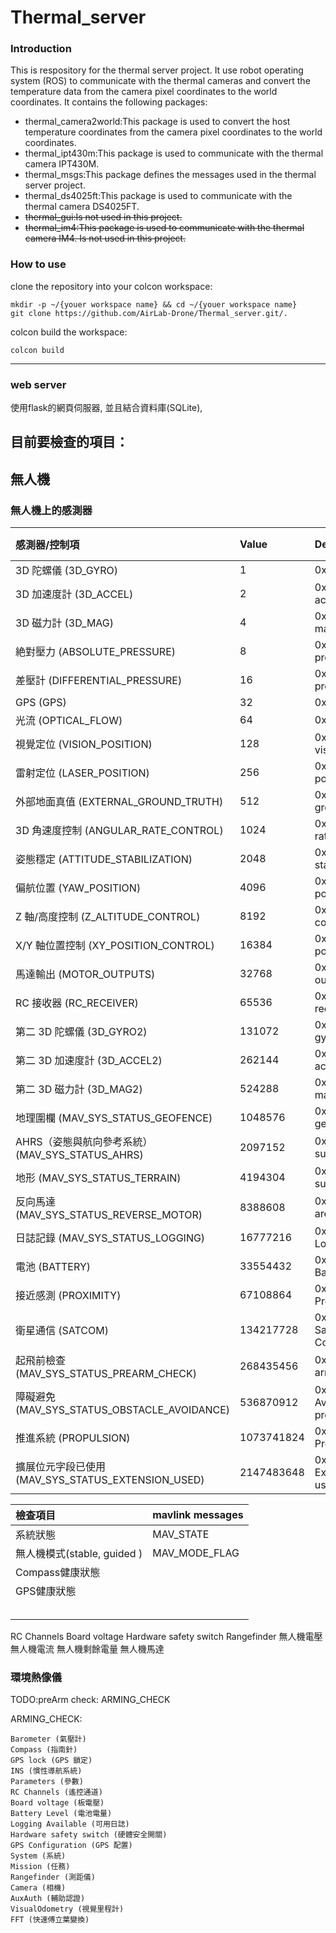 # Thermal_server 



### Introduction

This is respository for the thermal server project. It use robot operating system (ROS) to communicate with the thermal cameras and convert the temperature data from the camera pixel coordinates to the world coordinates. It contains the following packages:

- thermal_camera2world:This package is used to convert the host temperature coordinates from the camera pixel coordinates to the world coordinates.
- thermal_ipt430m:This package is used to communicate with the thermal camera IPT430M.
- thermal_msgs:This package defines the messages used in the thermal server project.
- thermal_ds4025ft:This package is used to communicate with the thermal camera DS4025FT.
- ~~thermal_gui:Is not used in this project.~~
- ~~thermal_im4:This package is used to communicate with the thermal camera IM4. Is not used in this project.~~


### How to use

clone the repository into your colcon workspace:

```
mkdir -p ~/{youer workspace name} && cd ~/{youer workspace name}
git clone https://github.com/AirLab-Drone/Thermal_server.git/.
```

colcon build the workspace:
```
colcon build
```

----


### web server 

使用flask的網頁伺服器, 並且結合資料庫(SQLite),

## 目前要檢查的項目：
## 無人機
### 無人機上的感測器  
| 感測器/控制項                                     | Value       | Description                              | 存在狀態 (`sensors_present`) | 啟用狀態 (`sensors_enabled`) | 健康狀態 (`sensors_health`) |
|:---------------------------------------------------|:-------------|:------------------------------------------|:------------------------------|:----------------------------|:----------------------------|
| 3D 陀螺儀 (3D_GYRO)          | 1           | 0x01 3D gyro                             | 1                            | 1                          | 1                          |
| 3D 加速度計 (3D_ACCEL)       | 2           | 0x02 3D accelerometer                    | 1                            | 1                          | 1                          |
| 3D 磁力計 (3D_MAG)           | 4           | 0x04 3D magnetometer                     | 1                            | 1                          | 1                          |
| 絶對壓力 (ABSOLUTE_PRESSURE) | 8           | 0x08 absolute pressure                   | 1                            | 1                          | 1                          |
| 差壓計 (DIFFERENTIAL_PRESSURE) | 16         | 0x10 differential pressure               | 0                            | 0                          | 0                          |
| GPS (GPS)                    | 32          | 0x20 GPS                                 | 1                            | 1                          | 1                          |
| 光流 (OPTICAL_FLOW)          | 64          | 0x40 optical flow                        | 1                            | 1                          | 1                          |
| 視覺定位 (VISION_POSITION)   | 128         | 0x80 computer vision position            | 0                            | 0                          | 0                          |
| 雷射定位 (LASER_POSITION)    | 256         | 0x100 laser based position               | 1                            | 1                          | 1                          |
| 外部地面真值 (EXTERNAL_GROUND_TRUTH) | 512     | 0x200 external ground truth             | 0                            | 0                          | 0                          |
| 3D 角速度控制 (ANGULAR_RATE_CONTROL) | 1024   | 0x400 3D angular rate control           | 1                            | 1                          | 1                          |
| 姿態穩定 (ATTITUDE_STABILIZATION) | 2048      | 0x800 attitude stabilization            | 1                            | 1                          | 1                          |
| 偏航位置 (YAW_POSITION)      | 4096        | 0x1000 yaw position                      | 1                            | 1                          | 1                          |
| Z 軸/高度控制 (Z_ALTITUDE_CONTROL) | 8192     | 0x2000 z/altitude control               | 1                            | 1                          | 1                          |
| X/Y 軸位置控制 (XY_POSITION_CONTROL) | 16384   | 0x4000 x/y position control             | 1                            | 1                          | 1                          |
| 馬達輸出 (MOTOR_OUTPUTS)    | 32768       | 0x8000 motor outputs / control           | 1                            | 1                          | 1                          |
| RC 接收器 (RC_RECEIVER)      | 65536       | 0x10000 RC receiver                      | 1                            | 1                          | 1                          |
| 第二 3D 陀螺儀 (3D_GYRO2)    | 131072      | 0x20000 2nd 3D gyro                      | 0                            | 0                          | 0                          |
| 第二 3D 加速度計 (3D_ACCEL2) | 262144      | 0x40000 2nd 3D accelerometer             | 0                            | 0                          | 0                          |
| 第二 3D 磁力計 (3D_MAG2)     | 524288      | 0x80000 2nd 3D magnetometer              | 0                            | 0                          | 0                          |
| 地理圍欄 (MAV_SYS_STATUS_GEOFENCE)                 | 1048576     | 0x100000 geofence                        | 1                            | 0                          | 1                          |
| AHRS（姿態與航向參考系統） (MAV_SYS_STATUS_AHRS)   | 2097152     | 0x200000 AHRS subsystem health           | 1                            | 1                          | 1                          |
| 地形 (MAV_SYS_STATUS_TERRAIN)                      | 4194304     | 0x400000 Terrain subsystem health        | 1                            | 1                          | 1                          |
| 反向馬達 (MAV_SYS_STATUS_REVERSE_MOTOR)            | 8388608     | 0x800000 Motors are reversed             | 0                            | 0                          | 0                          |
| 日誌記錄 (MAV_SYS_STATUS_LOGGING)                  | 16777216    | 0x1000000 Logging                        | 1                            | 0                          | 1                          |
| 電池 (BATTERY)               | 33554432    | 0x2000000 Battery                        | 1                            | 1                          | 1                          |
| 接近感測 (PROXIMITY)        | 67108864    | 0x4000000 Proximity                      | 0                            | 0                          | 1                          |
| 衛星通信 (SATCOM)            | 134217728   | 0x8000000 Satellite Communication        | 0                            | 0                          | 0                          |
| 起飛前檢查 (MAV_SYS_STATUS_PREARM_CHECK)           | 268435456   | 0x10000000 Pre-arm check status          | 1                            | 1                          | 1                          |
| 障礙避免 (MAV_SYS_STATUS_OBSTACLE_AVOIDANCE)      | 536870912   | 0x20000000 Avoidance/collision prevention| 0                            | 0                          | 0                          |
| 推進系統 (PROPULSION)       | 1073741824  | 0x40000000 Propulsion                    | 1                            | 1                          | 1                          |
| 擴展位元字段已使用 (MAV_SYS_STATUS_EXTENSION_USED) | 2147483648  | 0x80000000 Extended bit-field used       | 0                            | 0                          | 0                          |





| 檢查項目 | mavlink messages |
| :-----|:-----|
| 系統狀態 | MAV_STATE|
| 無人機模式(stable, guided ) | MAV_MODE_FLAG |
| Compass健康狀態 | |
| GPS健康狀態 | |
|||
|||
|||
|||
|||

RC Channels 
Board voltage
Hardware safety switch
Rangefinder
無人機電壓
無人機電流
無人機剩餘電量
無人機馬達


### 環境熱像儀


TODO:preArm check: ARMING_CHECK

ARMING_CHECK:
```
Barometer (氣壓計)
Compass (指南針)
GPS lock (GPS 鎖定)
INS (慣性導航系統)
Parameters (參數)
RC Channels (遙控通道)
Board voltage (板電壓)
Battery Level (電池電量)
Logging Available (可用日誌)
Hardware safety switch (硬體安全開關)
GPS Configuration (GPS 配置)
System (系統)
Mission (任務)
Rangefinder (測距儀)
Camera (相機)
AuxAuth (輔助認證)
VisualOdometry (視覺里程計)
FFT (快速傅立葉變換)
```
